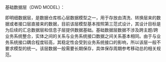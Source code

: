基础数据层（DWD MODEL）：

即明细数据层，是数据仓库核心层数据模型之一，用于存放由清洗、转换层来的数据或者接口层直接来的数据，目前该层模型基本按照第三范式设计，其设计目标是为后续的汇总数据层和信息子层提供数据基础。基础数据层数据不涉及跨主题/跨业务系统整合，实体之间的关系与业务系统接口数据之间关系基本相同。由于与业务系统接口耦合程度较高，其稳定性会受到业务系统接口的影响，所以该层一般不要求模型的统一。该层数据一般需要长期保存，具体保存周期参考移动总的相关规范。